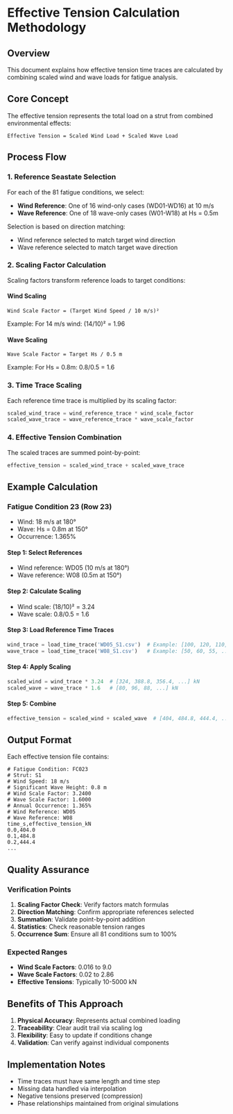 # Effective Tension Calculation Methodology

## Overview
This document explains how effective tension time traces are calculated by combining scaled wind and wave loads for fatigue analysis.

## Core Concept
The effective tension represents the total load on a strut from combined environmental effects:
```
Effective Tension = Scaled Wind Load + Scaled Wave Load
```

## Process Flow

### 1. Reference Seastate Selection
For each of the 81 fatigue conditions, we select:
- **Wind Reference**: One of 16 wind-only cases (WD01-WD16) at 10 m/s
- **Wave Reference**: One of 18 wave-only cases (W01-W18) at Hs = 0.5m

Selection is based on direction matching:
- Wind reference selected to match target wind direction
- Wave reference selected to match target wave direction

### 2. Scaling Factor Calculation
Scaling factors transform reference loads to target conditions:

#### Wind Scaling
```
Wind Scale Factor = (Target Wind Speed / 10 m/s)²
```
Example: For 14 m/s wind: (14/10)² = 1.96

#### Wave Scaling
```
Wave Scale Factor = Target Hs / 0.5 m
```
Example: For Hs = 0.8m: 0.8/0.5 = 1.6

### 3. Time Trace Scaling
Each reference time trace is multiplied by its scaling factor:
```python
scaled_wind_trace = wind_reference_trace * wind_scale_factor
scaled_wave_trace = wave_reference_trace * wave_scale_factor
```

### 4. Effective Tension Combination
The scaled traces are summed point-by-point:
```python
effective_tension = scaled_wind_trace + scaled_wave_trace
```

## Example Calculation

### Fatigue Condition 23 (Row 23)
- Wind: 18 m/s at 180°
- Wave: Hs = 0.8m at 150°
- Occurrence: 1.365%

#### Step 1: Select References
- Wind reference: WD05 (10 m/s at 180°)
- Wave reference: W08 (0.5m at 150°)

#### Step 2: Calculate Scaling
- Wind scale: (18/10)² = 3.24
- Wave scale: 0.8/0.5 = 1.6

#### Step 3: Load Reference Time Traces
```python
wind_trace = load_time_trace('WD05_S1.csv')  # Example: [100, 120, 110, ...] kN
wave_trace = load_time_trace('W08_S1.csv')   # Example: [50, 60, 55, ...] kN
```

#### Step 4: Apply Scaling
```python
scaled_wind = wind_trace * 3.24  # [324, 388.8, 356.4, ...] kN
scaled_wave = wave_trace * 1.6   # [80, 96, 88, ...] kN
```

#### Step 5: Combine
```python
effective_tension = scaled_wind + scaled_wave  # [404, 484.8, 444.4, ...] kN
```

## Output Format

Each effective tension file contains:
```csv
# Fatigue Condition: FC023
# Strut: S1
# Wind Speed: 18 m/s
# Significant Wave Height: 0.8 m
# Wind Scale Factor: 3.2400
# Wave Scale Factor: 1.6000
# Annual Occurrence: 1.365%
# Wind Reference: WD05
# Wave Reference: W08
time_s,effective_tension_kN
0.0,404.0
0.1,484.8
0.2,444.4
...
```

## Quality Assurance

### Verification Points
1. **Scaling Factor Check**: Verify factors match formulas
2. **Direction Matching**: Confirm appropriate references selected
3. **Summation**: Validate point-by-point addition
4. **Statistics**: Check reasonable tension ranges
5. **Occurrence Sum**: Ensure all 81 conditions sum to 100%

### Expected Ranges
- **Wind Scale Factors**: 0.016 to 9.0
- **Wave Scale Factors**: 0.02 to 2.86
- **Effective Tensions**: Typically 10-5000 kN

## Benefits of This Approach

1. **Physical Accuracy**: Represents actual combined loading
2. **Traceability**: Clear audit trail via scaling log
3. **Flexibility**: Easy to update if conditions change
4. **Validation**: Can verify against individual components

## Implementation Notes

- Time traces must have same length and time step
- Missing data handled via interpolation
- Negative tensions preserved (compression)
- Phase relationships maintained from original simulations